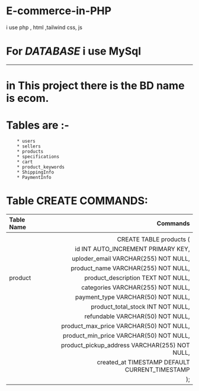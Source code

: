 E-commerce-in-PHP
===================

i use php , html ,tailwind css, js

# For ***DATABASE*** i use MySql
--------------------------------

# in This project there is the BD name is ecom.
# Tables are :-
        * users
        * sellers
        * products
        * specifications
        * cart
        * product_keywords
        * ShippingInfo
        * PaymentInfo

# Table CREATE COMMANDS:


|Table Name              |        Commands
|:---                    |              ---:
|                        |
|                        |        CREATE TABLE products (
|                        |        id INT AUTO_INCREMENT PRIMARY KEY,
|                        |        uploder_email VARCHAR(255) NOT NULL,
|                        |        product_name VARCHAR(255) NOT NULL,
|product                 |        product_description TEXT NOT NULL,
|                        |        categories VARCHAR(255) NOT NULL,
|                        |        payment_type VARCHAR(50) NOT NULL,
|                        |        product_total_stock INT NOT NULL,
|                        |        refundable VARCHAR(50) NOT NULL,
|                        |        product_max_price VARCHAR(50) NOT NULL,
|                        |        product_min_price VARCHAR(50) NOT NULL,
|                        |        product_pickup_address VARCHAR(255) NOT NULL,
|                        |        created_at TIMESTAMP DEFAULT CURRENT_TIMESTAMP
|                        |        );